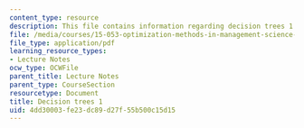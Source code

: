 ```yaml
---
content_type: resource
description: This file contains information regarding decision trees 1.
file: /media/courses/15-053-optimization-methods-in-management-science-spring-2013/4dd30003fe23dc89d27f55b500c15d15_MIT15_053S13_lec18.pdf
file_type: application/pdf
learning_resource_types:
- Lecture Notes
ocw_type: OCWFile
parent_title: Lecture Notes
parent_type: CourseSection
resourcetype: Document
title: Decision trees 1
uid: 4dd30003-fe23-dc89-d27f-55b500c15d15
---
```

